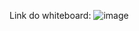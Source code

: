 Link do whiteboard: ![image](https://github.com/user-attachments/assets/95583d5c-21bf-427f-96d4-06b8a7e9e7dc)
